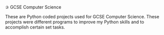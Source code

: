 ✰ GCSE Computer Science

These are Python coded projects used for GCSE Computer Science. These projects were different programs to improve my Python skills and to accomplish certain set tasks.
